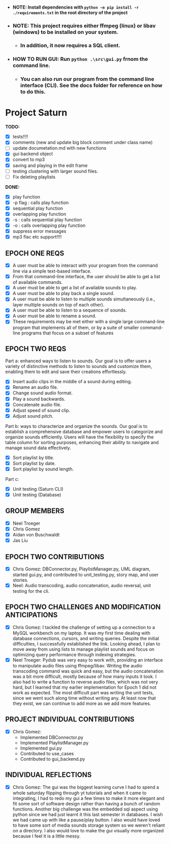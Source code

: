 - #### NOTE: Install dependencies with `python -m pip install -r ./requirements.txt` in the root directory of the project

- ### NOTE: This project requires either ffmpeg (linux) or libav (windows) to be installed on your system.
  - ### In addition, it now requires a SQL client.

- ### HOW TO RUN GUI: Run `python .\src\gui.py` frnom the command line.
  - ### You can also run our program from the command line interface (CLI). See the docs folder for reference on how to do this.  

# Project Saturn

**TODO:**

- [x] tests!!!!
- [x] comments (new and update big block comment under class name)
- [ ] update documetation.md with new functions
- [x] gui backend object
- [x] convert to mp3
- [x] saving and playing in the edit frame
- [ ] testing clustering with larger sound files.
- [ ] Fix deleting playlists

**DONE:**

- [x] play function
- [x] -p flag : calls play function
- [x] sequential play function
- [x] overlapping play function
- [x] -s : calls sequential play function
- [x] -o : calls overlapping play function
- [x] suppress error messages
- [x] mp3 flac etc support!!!!

## EPOCH ONE REQS

- [x] A user must be able to interact with your program from the command line via a simple text-based interface.
- [x] From that command-line interface, the user should be able to get a list of available commands.
- [x] A user must be able to get a list of available sounds to play.
- [x] A user must be able to play back a single sound.
- [x] A user must be able to listen to multiple sounds simultaneously (i.e., layer multiple sounds on top of each other).
- [x] A user must be able to listen to a sequence of sounds.
- [x] A user must be able to rename a sound.
- [x] These requirements may be met either with a single large command-line program that implements all of them, or by a suite of smaller command-line programs that focus on a subset of features

## EPOCH TWO REQS

Part a: enhanced ways to listen to sounds.
Our goal is to offer users a variety of distinctive methods to listen to sounds and customize them, enabling them to edit and save their creations effortlessly.

- [x] Insert audio clips in the middle of a sound during editing.
- [x] Rename an audio file.
- [x] Change sound audio format.
- [x] Play a sound backwards.
- [x] Concatenate audio file.
- [x] Adjust speed of sound clip.
- [x] Adjust sound pitch.

Part b: ways to characterize and organize the sounds.
Our goal is to establish a comprehensive database and empower users to categorize and organize sounds efficiently. Users will have the flexibility to specify the table column for sorting purposes, enhancing their ability to navigate and manage sound data effectively.

- [x] Sort playlist by title.
- [x] Sort playlist by date.
- [x] Sort playlist by sound length.

Part c:

- [x] Unit testing (Saturn CLI)
- [x] Unit testing (Database)

## GROUP MEMBERS

- [x] Neel Troeger
- [x] Chris Gomez
- [x] Aidan von Buschwaldt
- [x] Jas Liu

## EPOCH TWO CONTRIBUTIONS

- [x] Chris Gomez: DBConnector.py, PlaylistManager.py, UML diagram, started gui.py, and contributed to unit_testing.py, story map, and user stories.
- [x] Neel: Audio transcoding, audio concatenation, audio reversal, unit testing for the cli.

## EPOCH TWO CHALLENGES AND MODIFICATION ANTICIPATIONS

- [x] Chris Gomez: I tackled the challenge of setting up a connection to a MySQL workbench on my laptop. It was my first time dealing with database connections, cursors, and writing queries. Despite the initial difficulties, I successfully established the link. Looking ahead, I plan to move away from using lists to manage playlist sounds and focus on optimizing query performance through indexing strategies.
- [x] Neel Troeger: Pydub was very easy to work with, providing an interface to manipulate audio files using ffmpeg/libav. Writing the audio transcoding command was quick and easy, but the audio concatenation was a bit more difficult, mostly because of how many inputs it took. I also had to write a function to reverse audio files, which was not very hard, but I learned that my earlier implementation for Epoch 1 did not work as expected. The most difficult part was writing the unit tests, since we went such along time without writing any. At least now that they exist, we can continue to add more as we add more features. 

## PROJECT INDIVIDUAL CONTRIBUTIONS
- [x] Chris Gomez: 
    - Implemented DBConnector.py
    - Implemented PlaylistManager.py
    - Implemented gui.py
    - Contributed to use_cases
    - Contributed to gui_backend.py

## INDIVIDUAL REFLECTIONS
- [x] Chris Gomez: The gui was the biggest learning curve I had to spend a whole saturday flipping through yt tutorials and when it came to integrating, I had to redo my gui a few times to make it more elegant and fit some sort of software design rather than having a bunch of random functions. Another big challenge was the embedded sql aspect using python since we had just learnt it this last semester in databases. I wish we had came up with like a pause/play button. I also would have loved to have some sort of media sounds storage system so we weren't reliant on a directory. I also would love to make the gui visually more organized because I feel it is a little messy. 